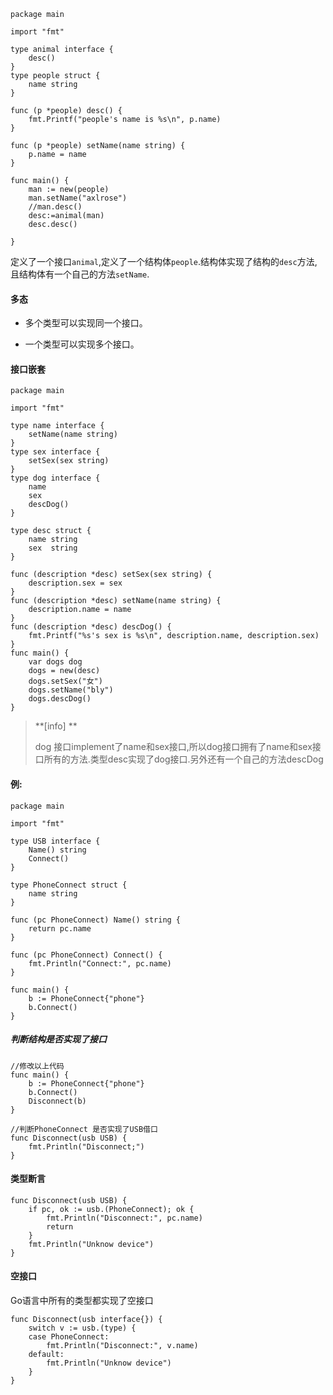 ```
package main

import "fmt"

type animal interface {
    desc()
}
type people struct {
    name string
}

func (p *people) desc() {
    fmt.Printf("people's name is %s\n", p.name)
}

func (p *people) setName(name string) {
    p.name = name
}

func main() {
    man := new(people)
    man.setName("axlrose")
    //man.desc()
    desc:=animal(man)
    desc.desc()

}
```

定义了一个接口`animal`,定义了一个结构体`people`.结构体实现了结构的`desc`方法,且结构体有一个自己的方法`setName`.

#### 多态

* 多个类型可以实现同一个接口。

* 一个类型可以实现多个接口。

#### 接口嵌套

```
package main

import "fmt"

type name interface {
    setName(name string)
}
type sex interface {
    setSex(sex string)
}
type dog interface {
    name
    sex
    descDog()
}

type desc struct {
    name string
    sex  string
}

func (description *desc) setSex(sex string) {
    description.sex = sex
}
func (description *desc) setName(name string) {
    description.name = name
}
func (description *desc) descDog() {
    fmt.Printf("%s's sex is %s\n", description.name, description.sex)
}
func main() {
    var dogs dog
    dogs = new(desc)
    dogs.setSex("女")
    dogs.setName("bly")
    dogs.descDog()
}
```

> **\[info\] **
>
> dog 接口implement了name和sex接口,所以dog接口拥有了name和sex接口所有的方法.类型desc实现了dog接口.另外还有一个自己的方法descDog

#### 例:

```
package main

import "fmt"

type USB interface {
    Name() string
    Connect()
}

type PhoneConnect struct {
    name string
}

func (pc PhoneConnect) Name() string {
    return pc.name
}

func (pc PhoneConnect) Connect() {
    fmt.Println("Connect:", pc.name)
}

func main() {
    b := PhoneConnect{"phone"}
    b.Connect()
}
```

##### 判断结构是否实现了接口

```
//修改以上代码
func main() {
    b := PhoneConnect{"phone"}
    b.Connect()
    Disconnect(b)
}

//判断PhoneConnect 是否实现了USB借口
func Disconnect(usb USB) {
    fmt.Println("Disconnect;")
}
```

#### 类型断言

```
func Disconnect(usb USB) {
    if pc, ok := usb.(PhoneConnect); ok {
        fmt.Println("Disconnect:", pc.name)
        return
    }
    fmt.Println("Unknow device")
}
```

#### 空接口

Go语言中所有的类型都实现了空接口

```
func Disconnect(usb interface{}) {
	switch v := usb.(type) {
	case PhoneConnect:
		fmt.Println("Disconnect:", v.name)
	default:
		fmt.Println("Unknow device")
	}
}
```



